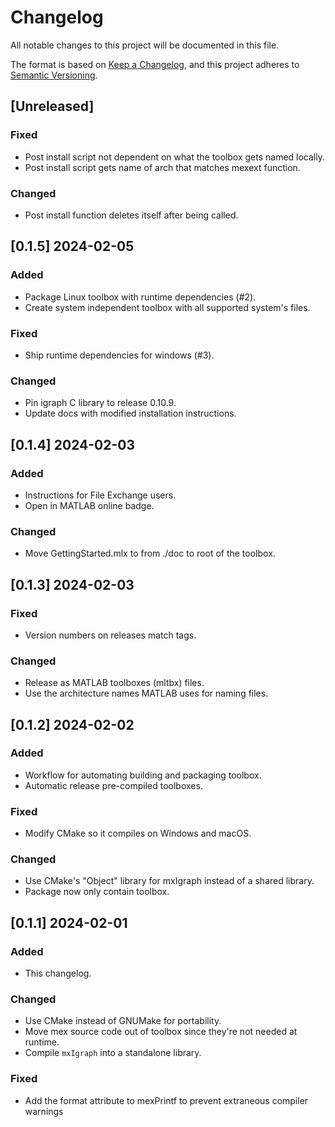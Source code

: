 # Changelog

All notable changes to this project will be documented in this file.

The format is based on [Keep a Changelog](https://keepachangelog.com/en/1.0.0/),
and this project adheres to [Semantic Versioning](https://semver.org/spec/v2.0.0.html).

## [Unreleased]

### Fixed

- Post install script not dependent on what the toolbox gets named locally.
- Post install script gets name of arch that matches mexext function.

### Changed

- Post install function deletes itself after being called.

## [0.1.5] 2024-02-05

### Added

- Package Linux toolbox with runtime dependencies (#2).
- Create system independent toolbox with all supported system's files.

### Fixed

- Ship runtime dependencies for windows (#3).

### Changed

- Pin igraph C library to release 0.10.9.
- Update docs with modified installation instructions.

## [0.1.4] 2024-02-03

### Added

- Instructions for File Exchange users.
- Open in MATLAB online badge.

### Changed

- Move GettingStarted.mlx to from ./doc to root of the toolbox.

## [0.1.3] 2024-02-03

### Fixed

- Version numbers on releases match tags.

### Changed

- Release as MATLAB toolboxes (mltbx) files.
- Use the architecture names MATLAB uses for naming files.

## [0.1.2] 2024-02-02

### Added

- Workflow for automating building and packaging toolbox.
- Automatic release pre-compiled toolboxes.

### Fixed

- Modify CMake so it compiles on Windows and macOS.

### Changed

- Use CMake's "Object" library for mxIgraph instead of a shared library.
- Package now only contain toolbox.

## [0.1.1] 2024-02-01

### Added

- This changelog.

### Changed

- Use CMake instead of GNUMake for portability.
- Move mex source code out of toolbox since they're not needed at runtime.
- Compile `mxIgraph` into a standalone library.

### Fixed

- Add the format attribute to mexPrintf to prevent extraneous compiler warnings
